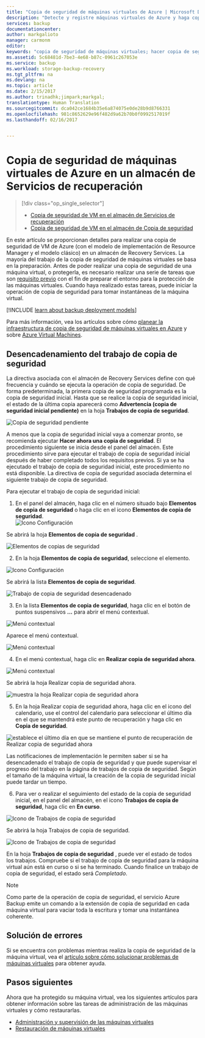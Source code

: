 ```yaml
---
title: "Copia de seguridad de máquinas virtuales de Azure | Microsoft Docs"
description: "Detecte y registre máquinas virtuales de Azure y haga copias de seguridad de las mismas en un almacén de Recovery Services."
services: backup
documentationcenter: 
author: markgalioto
manager: carmonm
editor: 
keywords: "copia de seguridad de máquinas virtuales; hacer copia de seguridad de máquinas virtuales; copia de seguridad y recuperación ante desastres; copia de seguridad de arm"
ms.assetid: 5c68481d-7be3-4e68-b87c-0961c267053e
ms.service: backup
ms.workload: storage-backup-recovery
ms.tgt_pltfrm: na
ms.devlang: na
ms.topic: article
ms.date: 2/15/2017
ms.author: trinadhk;jimpark;markgal;
translationtype: Human Translation
ms.sourcegitcommit: dca042ce1684b35e6a874075e0de28b9d8766331
ms.openlocfilehash: 981c8652629e96f482d9a62b70b0f0992517019f
ms.lasthandoff: 02/16/2017


---
```

# <a name="back-up-azure-vms-to-a-recovery-services-vault"></a>Copia de seguridad de máquinas virtuales de Azure en un almacén de Servicios de recuperación
> [!div class="op_single_selector"]
> * [Copia de seguridad de VM en el almacén de Servicios de recuperación](backup-azure-arm-vms.md)
> * [Copia de seguridad de VM en el almacén de Copia de seguridad](backup-azure-vms.md)
>
>

En este artículo se proporcionan detalles para realizar una copia de seguridad de VM de Azure (con el modelo de implementación de Resource Manager y el modelo clásico) en un almacén de Recovery Services. La mayoría del trabajo de la copia de seguridad de máquinas virtuales se basa en la preparación. Antes de poder realizar una copia de seguridad de una máquina virtual, o protegerla, es necesario realizar una serie de tareas que son [requisito previo](backup-azure-arm-vms-prepare.md) con el fin de preparar el entorno para la protección de las máquinas virtuales. Cuando haya realizado estas tareas, puede iniciar la operación de copia de seguridad para tomar instantáneas de la máquina virtual.


[!INCLUDE [learn about backup deployment models](../../includes/backup-deployment-models.md)]

Para más información, vea los artículos sobre cómo [planear la infraestructura de copia de seguridad de máquinas virtuales en Azure](backup-azure-vms-introduction.md) y sobre [Azure Virtual Machines](https://azure.microsoft.com/documentation/services/virtual-machines/).

## <a name="triggering-the-backup-job"></a>Desencadenamiento del trabajo de copia de seguridad
La directiva asociada con el almacén de Recovery Services define con qué frecuencia y cuándo se ejecuta la operación de copia de seguridad. De forma predeterminada, la primera copia de seguridad programada es la copia de seguridad inicial. Hasta que se realice la copia de seguridad inicial, el estado de la última copia aparecerá como **Advertencia (copia de seguridad inicial pendiente)** en la hoja **Trabajos de copia de seguridad**.

![Copia de seguridad pendiente](./media/backup-azure-vms-first-look-arm/initial-backup-not-run.png)

A menos que la copia de seguridad inicial vaya a comenzar pronto, se recomienda ejecutar **Hacer ahora una copia de seguridad**. El procedimiento siguiente se inicia desde el panel del almacén. Este procedimiento sirve para ejecutar el trabajo de copia de seguridad inicial después de haber completado todos los requisitos previos. Si ya se ha ejecutado el trabajo de copia de seguridad inicial, este procedimiento no está disponible. La directiva de copia de seguridad asociada determina el siguiente trabajo de copia de seguridad.  

Para ejecutar el trabajo de copia de seguridad inicial:

1. En el panel del almacén, haga clic en el número situado bajo **Elementos de copia de seguridad** o haga clic en el icono **Elementos de copia de seguridad**. <br/>
  ![Icono Configuración](./media/backup-azure-vms-first-look-arm/rs-vault-config-vm-back-up-now-1.png)

  Se abrirá la hoja **Elementos de copia de seguridad** .

  ![Elementos de copias de seguridad](./media/backup-azure-vms-first-look-arm/back-up-items-list.png)

2. En la hoja **Elementos de copia de seguridad**, seleccione el elemento.

  ![Icono Configuración](./media/backup-azure-vms-first-look-arm/back-up-items-list-selected.png)

  Se abrirá la lista **Elementos de copia de seguridad**. <br/>

  ![Trabajo de copia de seguridad desencadenado](./media/backup-azure-vms-first-look-arm/backup-items-not-run.png)

3. En la lista **Elementos de copia de seguridad**, haga clic en el botón de puntos suspensivos **...** para abrir el menú contextual.

  ![Menú contextual](./media/backup-azure-vms-first-look-arm/context-menu.png)

  Aparece el menú contextual.

  ![Menú contextual](./media/backup-azure-vms-first-look-arm/context-menu-small.png)

4. En el menú contextual, haga clic en **Realizar copia de seguridad ahora**.

  ![Menú contextual](./media/backup-azure-vms-first-look-arm/context-menu-small-backup-now.png)

  Se abrirá la hoja Realizar copia de seguridad ahora.

  ![muestra la hoja Realizar copia de seguridad ahora](./media/backup-azure-vms-first-look-arm/backup-now-blade-short.png)

5. En la hoja Realizar copia de seguridad ahora, haga clic en el icono del calendario, use el control del calendario para seleccionar el último día en el que se mantendrá este punto de recuperación y haga clic en **Copia de seguridad**.

  ![establece el último día en que se mantiene el punto de recuperación de Realizar copia de seguridad ahora](./media/backup-azure-vms-first-look-arm/backup-now-blade-calendar.png)

  Las notificaciones de implementación le permiten saber si se ha desencadenado el trabajo de copia de seguridad y que puede supervisar el progreso del trabajo en la página de trabajos de copia de seguridad. Según el tamaño de la máquina virtual, la creación de la copia de seguridad inicial puede tardar un tiempo.

6. Para ver o realizar el seguimiento del estado de la copia de seguridad inicial, en el panel del almacén, en el icono **Trabajos de copia de seguridad**, haga clic en **En curso**.

  ![Icono de Trabajos de copia de seguridad](./media/backup-azure-vms-first-look-arm/open-backup-jobs-1.png)

  Se abrirá la hoja Trabajos de copia de seguridad.

  ![Icono de Trabajos de copia de seguridad](./media/backup-azure-vms-first-look-arm/backup-jobs-in-jobs-view-1.png)

  En la hoja **Trabajos de copia de seguridad** , puede ver el estado de todos los trabajos. Compruebe si el trabajo de copia de seguridad para la máquina virtual aún está en curso o si se ha terminado. Cuando finalice un trabajo de copia de seguridad, el estado será *Completado*.

  > [!NOTE]
  > Como parte de la operación de copia de seguridad, el servicio Azure Backup emite un comando a la extensión de copia de seguridad en cada máquina virtual para vaciar toda la escritura y tomar una instantánea coherente.
  >
  >

## <a name="troubleshooting-errors"></a>Solución de errores
Si se encuentra con problemas mientras realiza la copia de seguridad de la máquina virtual, vea el [artículo sobre cómo solucionar problemas de máquinas virtuales](backup-azure-vms-troubleshoot.md) para obtener ayuda.

## <a name="next-steps"></a>Pasos siguientes
Ahora que ha protegido su máquina virtual, vea los siguientes artículos para obtener información sobre las tareas de administración de las máquinas virtuales y cómo restaurarlas.

* [Administración y supervisión de las máquinas virtuales](backup-azure-manage-vms.md)
* [Restauración de máquinas virtuales](backup-azure-arm-restore-vms.md)

